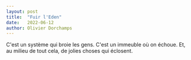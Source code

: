 ```yaml
---
layout: post
title:  "Fuir l'Eden"
date:   2022-06-12
author: Olivier Dorchamps
---
```

C'est un système qui broie les gens. C'est un immeuble où on échoue. Et, au milieu de tout cela, de jolies choses qui éclosent.
